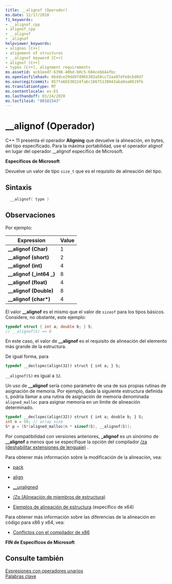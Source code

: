 ```yaml
---
title: __alignof (Operador)
ms.date: 12/17/2018
f1_keywords:
- __alignof_cpp
- alignof_cpp
- __alignof
- _alignof
helpviewer_keywords:
- alignas [C++]
- alignment of structures
- __alignof keyword [C++]
- alignof [C++]
- types [C++], alignment requirements
ms.assetid: acb1eed7-6398-40bd-b0c5-684ceb64afbc
ms.openlocfilehash: 6bddce29dd97d965303a58cc72aa97dfe8cbd8d7
ms.sourcegitcommit: 857fa6b530224fa6c18675138043aba9aa0619fb
ms.translationtype: MT
ms.contentlocale: es-ES
ms.lasthandoff: 03/24/2020
ms.locfileid: "80181543"
---
```

# <a name="__alignof-operator"></a>__alignof (Operador)

C++ 11 presenta el operador **Aligning** que devuelve la alineación, en bytes, del tipo especificado. Para la máxima portabilidad, use el operador alignof en lugar del operador __alignof específico de Microsoft.

**Específicos de Microsoft**

Devuelve un valor de tipo `size_t` que es el requisito de alineación del tipo.

## <a name="syntax"></a>Sintaxis

```cpp
  __alignof( type )
```

## <a name="remarks"></a>Observaciones

Por ejemplo:

|Expression|Value|
|----------------|-----------|
|**__alignof (Char)**|1|
|**__alignof (short)**|2|
|**__alignof (int)**|4|
|**__alignof (_int64 \_)**|8|
|**__alignof (float)**|4|
|**__alignof (Double)**|8|
|**__alignof (char\*)**|4|

El valor **__alignof** es el mismo que el valor de `sizeof` para los tipos básicos. Considere, no obstante, este ejemplo:

```cpp
typedef struct { int a; double b; } S;
// __alignof(S) == 8
```

En este caso, el valor de **__alignof** es el requisito de alineación del elemento más grande de la estructura.

De igual forma, para

```cpp
typedef __declspec(align(32)) struct { int a; } S;
```

`__alignof(S)` es igual a `32`.

Un uso de **__alignof** sería como parámetro de una de sus propias rutinas de asignación de memoria. Por ejemplo, dada la siguiente estructura definida `S`, podría llamar a una rutina de asignación de memoria denominada `aligned_malloc` para asignar memoria en un límite de alineación determinado.

```cpp
typedef __declspec(align(32)) struct { int a; double b; } S;
int n = 50; // array size
S* p = (S*)aligned_malloc(n * sizeof(S), __alignof(S));
```

Por compatibilidad con versiones anteriores, **_alignof** es un sinónimo de **__alignof** a menos que se especifique la opción del compilador [/za \(deshabilitar extensiones de lenguaje)](../build/reference/za-ze-disable-language-extensions.md) .

Para obtener más información sobre la modificación de la alineación, vea:

- [pack](../preprocessor/pack.md)

- [align](../cpp/align-cpp.md)

- [__unaligned](../cpp/unaligned.md)

- [/Zp (Alineación de miembros de estructura)](../build/reference/zp-struct-member-alignment.md)

- [Ejemplos de alineación de estructura](../build/x64-software-conventions.md#examples-of-structure-alignment) (específico de x64)

Para obtener más información sobre las diferencias de la alineación en código para x86 y x64, vea:

- [Conflictos con el compilador de x86](../build/x64-software-conventions.md#conflicts-with-the-x86-compiler)

**FIN de Específicos de Microsoft**

## <a name="see-also"></a>Consulte también

[Expresiones con operadores unarios](../cpp/expressions-with-unary-operators.md)<br/>
[Palabras clave](../cpp/keywords-cpp.md)
